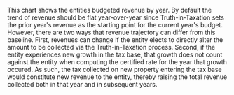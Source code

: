 This chart shows the entities budgeted revenue by year. By default the trend of revenue should be flat year-over-year since Truth-in-Taxation sets the prior year's revenue as the starting point for the current year's budget. However, there are two ways that revenue trajectory can differ from this baseline. First, revenues can change if the entity elects to directly alter the amount to be collected via the Truth-in-Taxation process. Second, if the entity experiences new growth in the tax base, that growth does not count against the entity when computing the certified rate for the year that growth occured. As such, the tax collected on new property entering the tax base would constitute new revenue to the entity, thereby raising the total revenue collected both in that year and in subsequent years.
